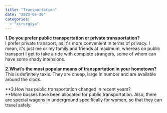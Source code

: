 ```yaml
---
title: "Transportation"
date: "2023-05-30"
categories: 
  - "xirurgiya"
---
```


**1.Do you prefer public transportation or private transportation?**  
I prefer private transport, as it's more convenient in terms of privacy. I mean, it's just me or my family and friends at maximum, whereas on public transport I get to take a ride with complete strangers, some of whom can have some shady intensions.

**2.What’s the most popular means of transportation in your hometown?**  
This is definitely taxis. They are cheap, large in number and are available around the clock.

**3.How has public transportation changed in recent years?  
**More busses have been allocated for public transportation. Also, there are special wagons in underground specifically for women, so that they can travel safely.
